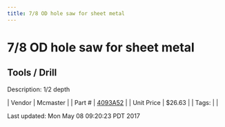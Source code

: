 ```yaml
---
title: 7/8 OD hole saw for sheet metal
---
```


# 7/8 OD hole saw for sheet metal
## Tools / Drill
Description: 	1/2 depth 

| Vendor | Mcmaster | 
| Part # | [4093A52](https://www.mcmaster.com/#4093A52) | 
| Unit Price | $26.63 | 
| Tags: |  | 

Last updated: Mon May 08 09:20:23 PDT 2017